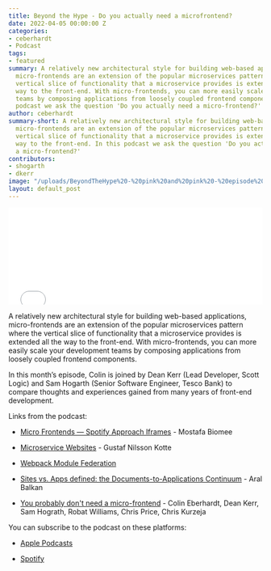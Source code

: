 ```yaml
---
title: Beyond the Hype - Do you actually need a microfrontend?
date: 2022-04-05 00:00:00 Z
categories:
- ceberhardt
- Podcast
tags:
- featured
summary: A relatively new architectural style for building web-based applications,
  micro-frontends are an extension of the popular microservices pattern where the
  vertical slice of functionality that a microservice provides is extended all the
  way to the front-end. With micro-frontends, you can more easily scale your development
  teams by composing applications from loosely coupled frontend components. In this
  podcast we ask the question 'Do you actually need a micro-frontend?'
author: ceberhardt
summary-short: A relatively new architectural style for building web-based applications,
  micro-frontends are an extension of the popular microservices pattern where the
  vertical slice of functionality that a microservice provides is extended all the
  way to the front-end. In this podcast we ask the question 'Do you actually need
  a micro-frontend?'
contributors:
- shogarth
- dkerr
image: "/uploads/BeyondTheHype%20-%20pink%20and%20pink%20-%20episode%202%20-%20social.png"
layout: default_post
---
```


<iframe title="Embed Player" src="//play.libsyn.com/embed/episode/id/22367951/height/192/theme/modern/size/large/thumbnail/yes/custom-color/ffffff/time-start/00:00:00/playlist-height/200/direction/backward" height="192" width="100%" scrolling="no" allowfullscreen="" webkitallowfullscreen="true" mozallowfullscreen="true" oallowfullscreen="true" msallowfullscreen="true" style="border: none;"></iframe>

A relatively new architectural style for building web-based applications, micro-frontends are an extension of the popular microservices pattern where the vertical slice of functionality that a microservice provides is extended all the way to the front-end. With micro-frontends, you can more easily scale your development teams by composing applications from loosely coupled frontend components.

In this month’s episode, Colin is joined by Dean Kerr (Lead Developer, Scott Logic) and Sam Hogarth (Senior Software Engineer, Tesco Bank) to compare thoughts and experiences gained from many years of front-end development.

Links from the podcast:

* [Micro Frontends — Spotify Approach Iframes](https://medium.com/@m.biomee/micro-fronends-spotify-approach-iframes-part-2-bb15c14449bf) - Mostafa Biomee

* [Microservice Websites](https://gustafnk.github.io/microservice-websites/) - Gustaf Nilsson Kotte

* [Webpack Module Federation](https://webpack.js.org/concepts/module-federation/)

* [Sites vs. Apps defined: the Documents-to-Applications Continuum](https://ar.al/notes/the-documents-to-applications-continuum/) - Aral Balkan

* [You probably don't need a micro-frontend](https://blog.scottlogic.com/2021/02/17/probably-dont-need-microfrontends.html) - Colin Eberhardt, Dean Kerr, Sam Hograth, Robat Williams, Chris Price, Chris Kurzeja

You can subscribe to the podcast on these platforms:

* [Apple Podcasts](https://podcasts.apple.com/dk/podcast/beyond-the-hype/id1612265563)

* [Spotify](https://open.spotify.com/show/2BlwBJ7JoxYpxU4GBmuR4x)